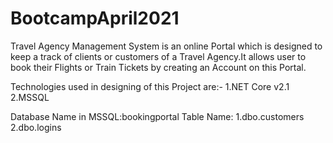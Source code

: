 # BootcampApril2021
Travel Agency Management System is an online Portal which is designed to keep a track of clients or customers of a Travel Agency.It allows user to book their Flights or Train Tickets by creating an Account on this Portal.

Technologies used in designing of this Project are:-
1.NET Core v2.1
2.MSSQL

Database Name in MSSQL:bookingportal
Table Name:
1.dbo.customers
2.dbo.logins
